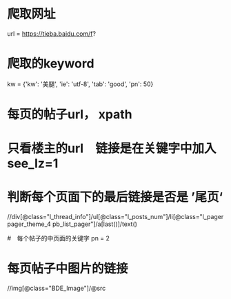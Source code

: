 # 爬取网址
url = https://tieba.baidu.com/f?

# 爬取的keyword
kw = {'kw': '美腿', 'ie': 'utf-8', 'tab': 'good', 'pn': 50}

# 每页的帖子url， xpath


# 只看楼主的url　链接是在关键字中加入see_lz=1

# 判断每个页面下的最后链接是否是 ’尾页‘
//div[@class="l_thread_info"]/ul[@class="l_posts_num"]/li[@class="l_pager pager_theme_4 pb_list_pager"]/a[last()]/text()

#　每个帖子的中页面的关键字
pn = 2

# 每页帖子中图片的链接
//img[@class="BDE_Image"]/@src


